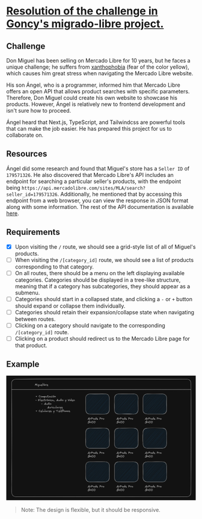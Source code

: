 # [Resolution of the challenge in Goncy's migrado-libre project.](https://github.com/goncy/interview-challenges/tree/main/proyectos-live/migrado-libre)

## Challenge

Don Miguel has been selling on Mercado Libre for 10 years, but he faces a unique challenge; he suffers from [xanthophobia](https://www.autopista.es/planeta2030/es-xantofobia_269191_102.html#:~:text=La%20xantofobia%20se%20refiere%20al,sea%20o%20contenga%20este%20tono.) (fear of the color yellow), which causes him great stress when navigating the Mercado Libre website.

His son Ángel, who is a programmer, informed him that Mercado Libre offers an open API that allows product searches with specific parameters. Therefore, Don Miguel could create his own website to showcase his products. However, Ángel is relatively new to frontend development and isn't sure how to proceed.

Ángel heard that Next.js, TypeScript, and Tailwindcss are powerful tools that can make the job easier. He has prepared this project for us to collaborate on.

## Resources

Ángel did some research and found that Miguel's store has a `Seller ID` of `179571326`. He also discovered that Mercado Libre's API includes an endpoint for searching a particular seller's products, with the endpoint being `https://api.mercadolibre.com/sites/MLA/search?seller_id=179571326`. Additionally, he mentioned that by accessing this endpoint from a web browser, you can view the response in JSON format along with some information. The rest of the API documentation is available [here](https://developers.mercadolibre.com.ar/es_ar/items-y-busquedas).

## Requirements

- [x] Upon visiting the `/` route, we should see a grid-style list of all of Miguel's products.
- [ ] When visiting the `/[category_id]` route, we should see a list of products corresponding to that category.
- [ ] On all routes, there should be a menu on the left displaying available categories. Categories should be displayed in a tree-like structure, meaning that if a category has subcategories, they should appear as a submenu.
- [ ] Categories should start in a collapsed state, and clicking a `-` or `+` button should expand or collapse them individually.
- [ ] Categories should retain their expansion/collapse state when navigating between routes.
- [ ] Clicking on a category should navigate to the corresponding `/[category_id]` route.
- [ ] Clicking on a product should redirect us to the Mercado Libre page for that product.

## Example
![Example](./assets/mock.png)

> Note: The design is flexible, but it should be responsive.
